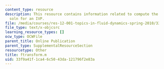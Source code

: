 ```yaml
---
content_type: resource
description: This resource contains information related to compute the D'Almebert
  soln for an IVP.
file: /media/courses/res-12-001-topics-in-fluid-dynamics-spring-2010/33f9a41f1ca46c5043da121796f2e83a_ftransform.m
file_type: text/x-objcsrc
learning_resource_types: []
ocw_type: OCWFile
parent_title: Online Publication
parent_type: SupplementalResourceSection
resourcetype: Other
title: ftransform.m
uid: 33f9a41f-1ca4-6c50-43da-121796f2e83a
---
```


